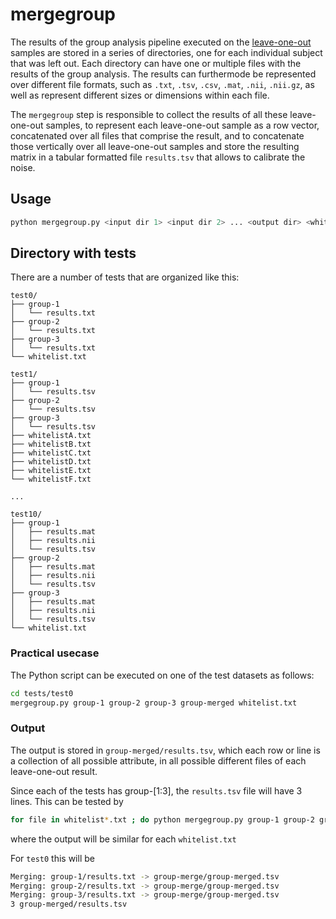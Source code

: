# mergegroup

The results of the group analysis pipeline executed on the [leave-one-out](https://en.wikipedia.org/wiki/Jackknife_resampling) samples are stored in a series of directories, one for each individual subject that was left out. Each directory can have one or multiple files with the results of the group analysis. The results can furthermode be represented over different file formats, such as `.txt`, `.tsv`, `.csv`, `.mat`, `.nii`, `.nii.gz`, as well as represent different sizes or dimensions within each file.

The `mergegroup` step is responsible to collect the results of all these leave-one-out samples, to represent each leave-one-out sample as a row vector, concatenated over all files that comprise the result, and to concatenate those vertically over all leave-one-out samples and store the resulting matrix in a tabular formatted file `results.tsv` that allows to calibrate the noise.

## Usage

```bash
python mergegroup.py <input dir 1> <input dir 2> ... <output dir> <whitelist.txt>
```

## Directory with tests

There are a number of tests that are organized like this:

```console
test0/
├── group-1
│   └── results.txt
├── group-2
│   └── results.txt
├── group-3
│   └── results.txt
└── whitelist.txt

test1/
├── group-1
│   └── results.tsv
├── group-2
│   └── results.tsv
├── group-3
│   └── results.tsv
├── whitelistA.txt
├── whitelistB.txt
├── whitelistC.txt
├── whitelistD.txt
├── whitelistE.txt
└── whitelistF.txt

...

test10/
├── group-1
│   ├── results.mat
│   ├── results.nii
│   └── results.tsv
├── group-2
│   ├── results.mat
│   ├── results.nii
│   └── results.tsv
├── group-3
│   ├── results.mat
│   ├── results.nii
│   └── results.tsv
└── whitelist.txt
```

### Practical usecase

The Python script can be executed on one of the test datasets as follows:

```bash
cd tests/test0
mergegroup.py group-1 group-2 group-3 group-merged whitelist.txt
```

### Output

The output is stored in `group-merged/results.tsv`, which each row or line is a collection of all possible attribute, in all possible different files of each leave-one-out result.

Since each of the tests has group-[1:3], the `results.tsv` file will have 3 lines. This can be tested by

```bash
for file in whitelist*.txt ; do python mergegroup.py group-1 group-2 group-3 group-merged $file ; wc -l group-merged/group-merged.tsv ; done
```

where the output will be similar for each `whitelist.txt`

For `test0` this will be

```bash
Merging: group-1/results.txt -> group-merge/group-merged.tsv
Merging: group-2/results.txt -> group-merge/group-merged.tsv
Merging: group-3/results.txt -> group-merge/group-merged.tsv
3 group-merged/results.tsv
```
